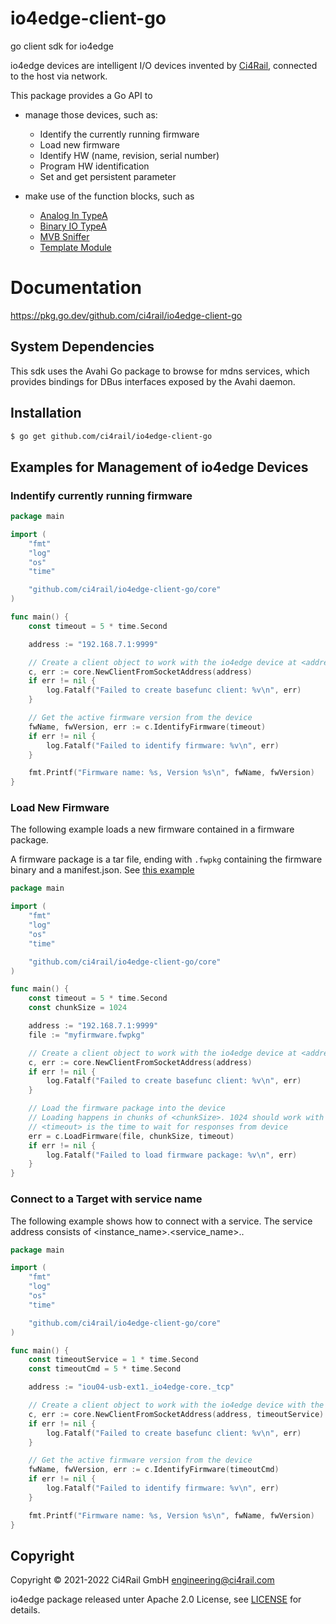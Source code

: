 # io4edge-client-go
go client sdk for io4edge

io4edge devices are intelligent I/O devices invented by [Ci4Rail](https://www.ci4rail.com), connected to the host via network.

This package provides a Go API to
* manage those devices, such as:
	* Identify the currently running firmware
	* Load new firmware
	* Identify HW (name, revision, serial number)
	* Program HW identification
	* Set and get persistent parameter

* make use of the function blocks, such as
	* [Analog In TypeA](analogintypea)
	* [Binary IO TypeA](binaryiotypea)
	* [MVB Sniffer](mvbsniffer)
	* [Template Module](templatemodule)

# Documentation

https://pkg.go.dev/github.com/ci4rail/io4edge-client-go


## System Dependencies

This sdk uses the Avahi Go package to browse for mdns services, which provides bindings for DBus interfaces exposed by the Avahi daemon.

## Installation

```bash
$ go get github.com/ci4rail/io4edge-client-go
```

## Examples for Management of io4edge Devices

### Indentify currently running firmware

```go
package main

import (
	"fmt"
	"log"
	"os"
	"time"

	"github.com/ci4rail/io4edge-client-go/core"
)

func main() {
	const timeout = 5 * time.Second

	address := "192.168.7.1:9999"

	// Create a client object to work with the io4edge device at <address>
	c, err := core.NewClientFromSocketAddress(address)
	if err != nil {
		log.Fatalf("Failed to create basefunc client: %v\n", err)
	}

	// Get the active firmware version from the device
	fwName, fwVersion, err := c.IdentifyFirmware(timeout)
	if err != nil {
		log.Fatalf("Failed to identify firmware: %v\n", err)
	}

	fmt.Printf("Firmware name: %s, Version %s\n", fwName, fwVersion)
}
```

### Load New Firmware

The following example loads a new firmware contained in a firmware package.

A firmware package is a tar file, ending with `.fwpkg` containing the firmware binary and a manifest.json. See [this example](pkg/io4edge/fwpkg/testdata/t1.fwpkg)

```go
package main

import (
	"fmt"
	"log"
	"os"
	"time"

	"github.com/ci4rail/io4edge-client-go/core"
)

func main() {
	const timeout = 5 * time.Second
	const chunkSize = 1024

	address := "192.168.7.1:9999"
	file := "myfirmware.fwpkg"

	// Create a client object to work with the io4edge device at <address>
	c, err := core.NewClientFromSocketAddress(address)
	if err != nil {
		log.Fatalf("Failed to create basefunc client: %v\n", err)
	}

	// Load the firmware package into the device
	// Loading happens in chunks of <chunkSize>. 1024 should work with each device
	// <timeout> is the time to wait for responses from device
	err = c.LoadFirmware(file, chunkSize, timeout)
	if err != nil {
		log.Fatalf("Failed to load firmware package: %v\n", err)
	}
}
```

### Connect to a Target with service name

The following example shows how to connect with a service. The service address consists of <instance_name>.<service_name>.<protocol>.

```go
package main

import (
	"fmt"
	"log"
	"os"
	"time"

	"github.com/ci4rail/io4edge-client-go/core"
)

func main() {
	const timeoutService = 1 * time.Second
	const timeoutCmd = 5 * time.Second

	address := "iou04-usb-ext1._io4edge-core._tcp"

	// Create a client object to work with the io4edge device with the service <address>
	c, err := core.NewClientFromSocketAddress(address, timeoutService)
	if err != nil {
		log.Fatalf("Failed to create basefunc client: %v\n", err)
	}

	// Get the active firmware version from the device
	fwName, fwVersion, err := c.IdentifyFirmware(timeoutCmd)
	if err != nil {
		log.Fatalf("Failed to identify firmware: %v\n", err)
	}

	fmt.Printf("Firmware name: %s, Version %s\n", fwName, fwVersion)
}
```

## Copyright

Copyright © 2021-2022 Ci4Rail GmbH <engineering@ci4rail.com>

io4edge package released unter Apache 2.0 License, see [LICENSE](LICENSE) for details.
